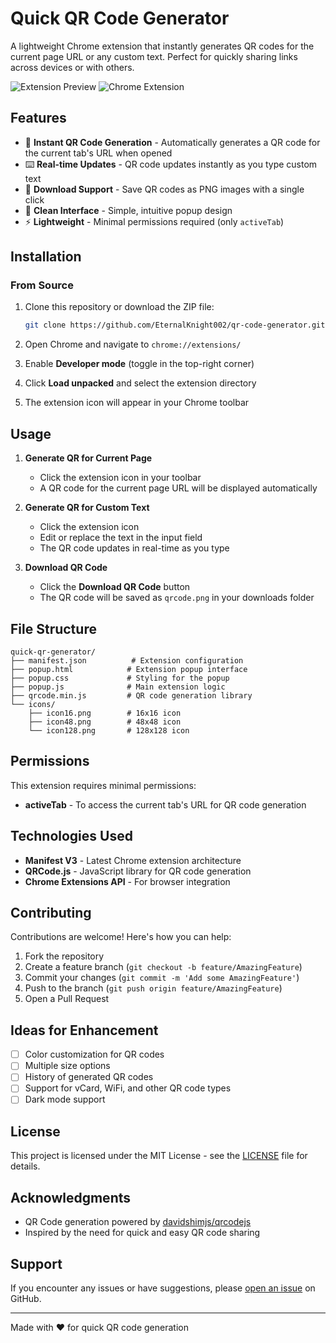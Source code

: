 # Quick QR Code Generator

A lightweight Chrome extension that instantly generates QR codes for the current page URL or any custom text. Perfect for quickly sharing links across devices or with others.

![Extension Preview](https://img.shields.io/badge/version-1.0-blue.svg)
![Chrome Extension](https://img.shields.io/badge/platform-Chrome-green.svg)

## Features

- 🚀 **Instant QR Code Generation** - Automatically generates a QR code for the current tab's URL when opened
- ⌨️ **Real-time Updates** - QR code updates instantly as you type custom text
- 💾 **Download Support** - Save QR codes as PNG images with a single click
- 🎨 **Clean Interface** - Simple, intuitive popup design
- ⚡ **Lightweight** - Minimal permissions required (only `activeTab`)

## Installation

### From Source

1. Clone this repository or download the ZIP file:
   ```bash
   git clone https://github.com/EternalKnight002/qr-code-generator.git
   ```

2. Open Chrome and navigate to `chrome://extensions/`

3. Enable **Developer mode** (toggle in the top-right corner)

4. Click **Load unpacked** and select the extension directory

5. The extension icon will appear in your Chrome toolbar

## Usage

1. **Generate QR for Current Page**
   - Click the extension icon in your toolbar
   - A QR code for the current page URL will be displayed automatically

2. **Generate QR for Custom Text**
   - Click the extension icon
   - Edit or replace the text in the input field
   - The QR code updates in real-time as you type

3. **Download QR Code**
   - Click the **Download QR Code** button
   - The QR code will be saved as `qrcode.png` in your downloads folder

## File Structure

```
quick-qr-generator/
├── manifest.json          # Extension configuration
├── popup.html            # Extension popup interface
├── popup.css             # Styling for the popup
├── popup.js              # Main extension logic
├── qrcode.min.js         # QR code generation library
└── icons/
    ├── icon16.png        # 16x16 icon
    ├── icon48.png        # 48x48 icon
    └── icon128.png       # 128x128 icon
```

## Permissions

This extension requires minimal permissions:
- **activeTab** - To access the current tab's URL for QR code generation

## Technologies Used

- **Manifest V3** - Latest Chrome extension architecture
- **QRCode.js** - JavaScript library for QR code generation
- **Chrome Extensions API** - For browser integration

## Contributing

Contributions are welcome! Here's how you can help:

1. Fork the repository
2. Create a feature branch (`git checkout -b feature/AmazingFeature`)
3. Commit your changes (`git commit -m 'Add some AmazingFeature'`)
4. Push to the branch (`git push origin feature/AmazingFeature`)
5. Open a Pull Request

## Ideas for Enhancement

- [ ] Color customization for QR codes
- [ ] Multiple size options
- [ ] History of generated QR codes
- [ ] Support for vCard, WiFi, and other QR code types
- [ ] Dark mode support

## License

This project is licensed under the MIT License - see the [LICENSE](LICENSE) file for details.

## Acknowledgments

- QR Code generation powered by [davidshimjs/qrcodejs](https://github.com/davidshimjs/qrcodejs)
- Inspired by the need for quick and easy QR code sharing

## Support

If you encounter any issues or have suggestions, please [open an issue](https://github.com/EternalKnight002/qr-code-generator/issues) on GitHub.

---

Made with ❤️ for quick QR code generation
